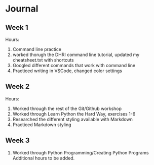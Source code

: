 # Journal

## Week 1
Hours:
1. Command line practice
2. worked thorugh the DHRI command line tutorial, updated my cheatsheet.txt with shortcuts
3. Googled different commands that work with command line
4. Practiced writing in VSCode, changed color settings

## Week 2
Hours:
1. Worked through the rest of the Git/Github workshop
2. Worked through Learn Python the Hard Way, exercises 1-6
3. Researched the different styling available with Markdown
4. Practiced Markdown styling 

## Week 3
1. Worked through Python Programming/Creating Python Programs
Additional hours to be added. 